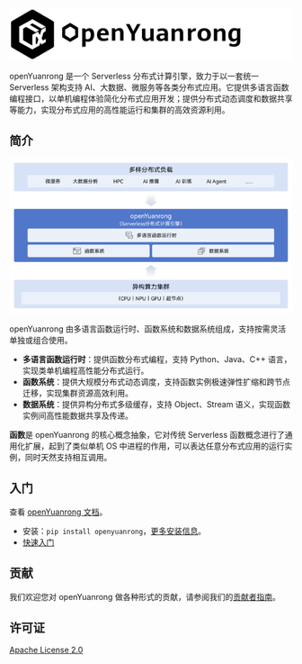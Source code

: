 
<center>

![](./docs/images/logo-large.png)
</center>

openYuanrong 是一个 Serverless 分布式计算引擎，致力于以一套统一 Serverless 架构支持 AI、大数据、微服务等各类分布式应用。它提供多语言函数编程接口，以单机编程体验简化分布式应用开发；提供分布式动态调度和数据共享等能力，实现分布式应用的高性能运行和集群的高效资源利用。

## 简介

<center>

![](./docs/images/introduction.png)
</center>

openYuanrong 由多语言函数运行时、函数系统和数据系统组成，支持按需灵活单独或组合使用。

- **多语言函数运行时**：提供函数分布式编程，支持 Python、Java、C++ 语言，实现类单机编程高性能分布式运行。
- **函数系统**：提供大规模分布式动态调度，支持函数实例极速弹性扩缩和跨节点迁移，实现集群资源高效利用。
- **数据系统**：提供异构分布式多级缓存，支持 Object、Stream 语义，实现函数实例间高性能数据共享及传递。

**函数**是 openYuanrong 的核心概念抽象，它对传统 Serverless 函数概念进行了通用化扩展，起到了类似单机 OS 中进程的作用，可以表达任意分布式应用的运行实例，同时天然支持相互调用。

## 入门

查看 [openYuanrong 文档](./docs/index.rst)。

- 安装：`pip install openyuanrong`，[更多安装信息](./docs/deploy/installation.md)。
- [快速入门](./docs/getting_started.md)

## 贡献

我们欢迎您对 openYuanrong 做各种形式的贡献，请参阅我们的[贡献者指南](./docs/contributor_guide/index.md)。

## 许可证

[Apache License 2.0](./LICENSE)
